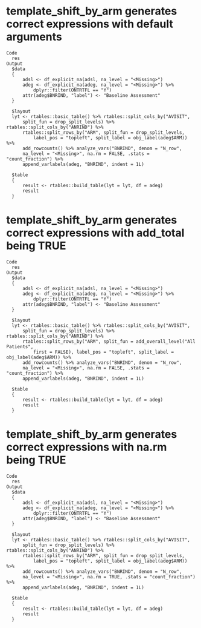 # template_shift_by_arm generates correct expressions with default arguments

    Code
      res
    Output
      $data
      {
          adsl <- df_explicit_na(adsl, na_level = "<Missing>")
          adeg <- df_explicit_na(adeg, na_level = "<Missing>") %>% 
              dplyr::filter(ONTRTFL == "Y")
          attr(adeg$BNRIND, "label") <- "Baseline Assessment"
      }
      
      $layout
      lyt <- rtables::basic_table() %>% rtables::split_cols_by("AVISIT", 
          split_fun = drop_split_levels) %>% rtables::split_cols_by("ANRIND") %>% 
          rtables::split_rows_by("ARM", split_fun = drop_split_levels, 
              label_pos = "topleft", split_label = obj_label(adeg$ARM)) %>% 
          add_rowcounts() %>% analyze_vars("BNRIND", denom = "N_row", 
          na_level = "<Missing>", na.rm = FALSE, .stats = "count_fraction") %>% 
          append_varlabels(adeg, "BNRIND", indent = 1L)
      
      $table
      {
          result <- rtables::build_table(lyt = lyt, df = adeg)
          result
      }
      

# template_shift_by_arm generates correct expressions with add_total being TRUE

    Code
      res
    Output
      $data
      {
          adsl <- df_explicit_na(adsl, na_level = "<Missing>")
          adeg <- df_explicit_na(adeg, na_level = "<Missing>") %>% 
              dplyr::filter(ONTRTFL == "Y")
          attr(adeg$BNRIND, "label") <- "Baseline Assessment"
      }
      
      $layout
      lyt <- rtables::basic_table() %>% rtables::split_cols_by("AVISIT", 
          split_fun = drop_split_levels) %>% rtables::split_cols_by("ANRIND") %>% 
          rtables::split_rows_by("ARM", split_fun = add_overall_level("All Patients", 
              first = FALSE), label_pos = "topleft", split_label = obj_label(adeg$ARM)) %>% 
          add_rowcounts() %>% analyze_vars("BNRIND", denom = "N_row", 
          na_level = "<Missing>", na.rm = FALSE, .stats = "count_fraction") %>% 
          append_varlabels(adeg, "BNRIND", indent = 1L)
      
      $table
      {
          result <- rtables::build_table(lyt = lyt, df = adeg)
          result
      }
      

# template_shift_by_arm generates correct expressions with na.rm being TRUE

    Code
      res
    Output
      $data
      {
          adsl <- df_explicit_na(adsl, na_level = "<Missing>")
          adeg <- df_explicit_na(adeg, na_level = "<Missing>") %>% 
              dplyr::filter(ONTRTFL == "Y")
          attr(adeg$BNRIND, "label") <- "Baseline Assessment"
      }
      
      $layout
      lyt <- rtables::basic_table() %>% rtables::split_cols_by("AVISIT", 
          split_fun = drop_split_levels) %>% rtables::split_cols_by("ANRIND") %>% 
          rtables::split_rows_by("ARM", split_fun = drop_split_levels, 
              label_pos = "topleft", split_label = obj_label(adeg$ARM)) %>% 
          add_rowcounts() %>% analyze_vars("BNRIND", denom = "N_row", 
          na_level = "<Missing>", na.rm = TRUE, .stats = "count_fraction") %>% 
          append_varlabels(adeg, "BNRIND", indent = 1L)
      
      $table
      {
          result <- rtables::build_table(lyt = lyt, df = adeg)
          result
      }
      

